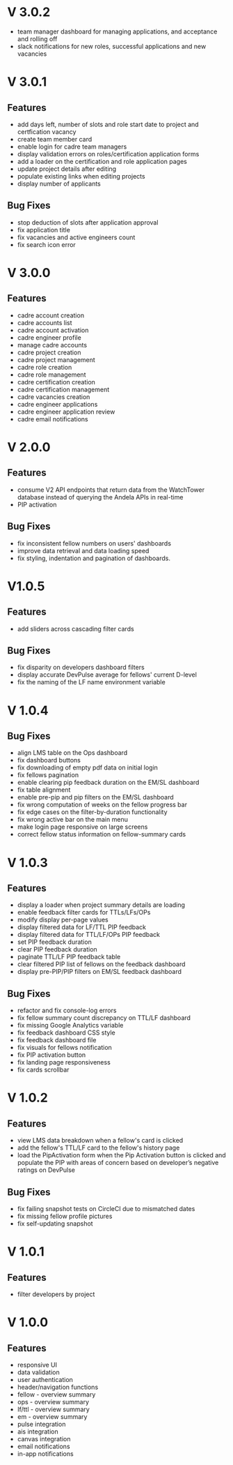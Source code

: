 # V 3.0.2
- team manager dashboard for managing applications, and acceptance and rolling off
- slack notifications for new roles, successful applications and new vacancies

# V 3.0.1

## Features
- add days left, number of slots and role start date to project and certfication vacancy
- create team member card
- enable login for cadre team managers
- display validation errors on roles/certification application forms
- add a loader on the certification and role application pages
- update project details after editing
- populate existing links when editing projects
- display number of applicants

## Bug Fixes
- stop deduction of slots after application approval
- fix application title
- fix vacancies and active engineers count
- fix search icon error

# V 3.0.0

## Features

- cadre account creation
- cadre accounts list
- cadre account activation
- cadre engineer profile
- manage cadre accounts
- cadre project creation
- cadre project management
- cadre role creation
- cadre role management
- cadre certification creation
- cadre certification management
- cadre vacancies creation
- cadre engineer applications
- cadre engineer application review
- cadre email notifications


# V 2.0.0

## Features

- consume V2 API endpoints that return data from the WatchTower database instead of querying the Andela APIs in real-time
- PIP activation

## Bug Fixes

- fix inconsistent fellow numbers on users' dashboards
- improve data retrieval and data loading speed
- fix styling, indentation and pagination of dashboards.


# V1.0.5

## Features

- add sliders across cascading filter cards

## Bug Fixes

- fix disparity on developers dashboard filters
- display accurate DevPulse average for fellows' current D-level
- fix the naming of the LF name environment variable

# V 1.0.4

## Bug Fixes

- align LMS table on the Ops dashboard
- fix dashboard buttons
- fix downloading of empty pdf data on initial login
- fix fellows pagination
- enable clearing pip feedback duration on the EM/SL dashboard
- fix table alignment
- enable pre-pip and pip filters on the EM/SL dashboard
- fix wrong computation of weeks on the fellow progress bar
- fix edge cases on the filter-by-duration functionality
- fix wrong active bar on the main menu
- make login page responsive on large screens
- correct fellow status information on fellow-summary cards

# V 1.0.3

## Features

- display a loader when project summary details are loading
- enable feedback filter cards for TTLs/LFs/OPs
- modify display per-page values
- display filtered data for LF/TTL PIP feedback
- display filtered data for TTL/LF/OPs PIP feedback
- set PIP feedback duration
- clear PIP feedback duration
- paginate TTL/LF PIP feedback table
- clear filtered PIP list of fellows on the feedback dashboard
- display pre-PIP/PIP filters on EM/SL feedback dashboard

## Bug Fixes

- refactor and fix console-log errors
- fix fellow summary count discrepancy on TTL/LF dashboard
- fix missing Google Analytics variable
- fix feedback dashboard CSS style
- fix feedback dashboard file
- fix visuals for fellows notification
- fix PIP activation button
- fix landing page responsiveness
- fix cards scrollbar

# V 1.0.2

## Features

- view LMS data breakdown when a fellow's card is clicked
- add the fellow's TTL/LF card to the fellow's history page
- load the PipActivation form when the Pip Activation button is clicked and populate the PIP with areas of concern based on developer’s negative ratings on DevPulse

## Bug Fixes

- fix failing snapshot tests on CircleCI due to mismatched dates
- fix missing fellow profile pictures
- fix self-updating snapshot


# V 1.0.1

## Features

- filter developers by project


# V 1.0.0

## Features

- responsive UI
- data validation
- user authentication
- header/navigation functions
- fellow - overview summary
- ops - overview summary
- lf/ttl - overview summary
- em - overview summary
- pulse integration
- ais integration
- canvas integration
- email notifications
- in-app notifications
